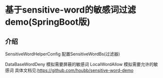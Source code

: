 # 基于sensitive-word的敏感词过滤demo(SpringBoot版)

## 介绍
SensitiveWordHelperConfig 配置SensitiveWordBs(过滤器)

DataBaseWordDeny 模拟需要屏蔽的敏感词
LocalWordAllow 模拟需要允许的敏感词
具体文档见:https://github.com/houbb/sensitive-word-demo